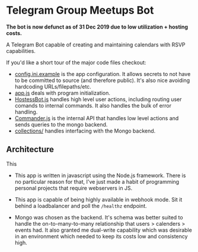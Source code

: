 # Telegram Group Meetups Bot
**The bot is now defunct as of 31 Dec 2019 due to low utilization + hosting costs.**

A Telegram Bot capable of creating and maintaining calendars with RSVP capabilities.

If you'd like a short tour of the major code files checkout:
* [config.ini.example](config.init.example) is the app configuration. It allows secrets to not have to be committed to source (and therefore public). It's also nice avoiding hardcoding URLs/filepaths/etc.
* [app.js](app.js) deals with program initialization.
* [HostessBot.js](HostessBot.js) handles high level user actions, including routing user comands to internal commands. It also handles the bulk of error handling.
* [Commander.js](command.js) is the internal API that handles low level actions and sends queries to the mongo backend.
* [collections/](collections/) handles interfacing with the Mongo backend.

## Architecture
This 
* This app is written in javascript using the Node.js framework. There is no particular reason for that, I've just made a habit of programming personal projects that require webservers in JS.

* This app is capable of being highly available in webhook mode. Sit it behind a loadbalancer and poll the `/healthz` endpoint.

* Mongo was chosen as the backend. It's schema was better suited to handle the on-to-many-to-many relationship that users > calenders > events had. It also granted me dual-write capability which was desirable in an environment which needed to keep its costs low and consistency high.
